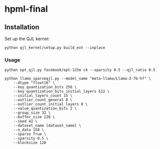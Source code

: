 # hpml-final

## Installation
Set up the QJL kernel:
```
python qjl_kernel/setup.py build_ext --inplace
```

### Usage
`python opt_qjl.py facebook/opt-125m c4 --sparsity 0.5 --qjl_ratio 0.5`

```
python llama_sparseqjl.py --model_name "meta-llama/Llama-2-7b-hf" \
    --dtype "float16" \
    --key_quantization_bits 256 \
    --key_quantization_bits_initial_layers 512 \
    --initial_layers_count 15 \
    --outlier_count_general 8 \
    --outlier_count_initial_layers 8 \
    --value_quantization_bits 2 \
    --group_size 32 \
    --buffer_size 128 \
    --seed 42 \
    --dataset_name [dataset_name] \
    --n_data 150 \
    --sparse True \
    --sparsity 0.5 \
    --blocksize 128
```
